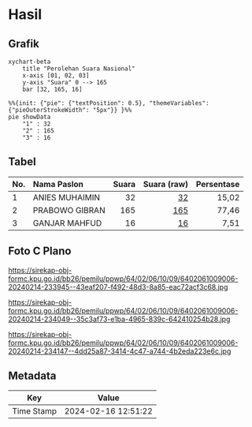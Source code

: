 # Hasil

## Grafik

```mermaid
xychart-beta
    title "Perolehan Suara Nasional"
    x-axis [01, 02, 03]
    y-axis "Suara" 0 --> 165
    bar [32, 165, 16]
```

```mermaid
%%{init: {"pie": {"textPosition": 0.5}, "themeVariables": {"pieOuterStrokeWidth": "5px"}} }%%
pie showData
    "1" : 32
    "2" : 165
    "3" : 16
```

## Tabel

| No. | Nama Paslon    | Suara | Suara (raw) | Persentase |
|:--- |:-------------- | -----:| -----------:| ----------:|
| 1   | ANIES MUHAIMIN | 32    | [32][p-1]   | 15,02      |
| 2   | PRABOWO GIBRAN | 165   | [165][p-2]  | 77,46      |
| 3   | GANJAR MAHFUD  | 16    | [16][p-3]   | 7,51       |


[p-1]: https://github.com/gigit-pemilu/pemilu-2024/blob/main/pilpres/hitung-suara/sub/64-kalimantan-timur/sub/02-kutai-kartanegara/sub/06-tenggarong/sub/1009-loa-tebu/sub/006-tps/sub/paslon-1.txt
[p-2]: https://github.com/gigit-pemilu/pemilu-2024/blob/main/pilpres/hitung-suara/sub/64-kalimantan-timur/sub/02-kutai-kartanegara/sub/06-tenggarong/sub/1009-loa-tebu/sub/006-tps/sub/paslon-2.txt
[p-3]: https://github.com/gigit-pemilu/pemilu-2024/blob/main/pilpres/hitung-suara/sub/64-kalimantan-timur/sub/02-kutai-kartanegara/sub/06-tenggarong/sub/1009-loa-tebu/sub/006-tps/sub/paslon-3.txt

## Foto C Plano

https://sirekap-obj-formc.kpu.go.id/bb26/pemilu/ppwp/64/02/06/10/09/6402061009006-20240214-233945--43eaf207-f492-48d3-8a85-eac72acf3c68.jpg

https://sirekap-obj-formc.kpu.go.id/bb26/pemilu/ppwp/64/02/06/10/09/6402061009006-20240214-234049--35c3af73-e1ba-4965-839c-642410254b28.jpg

https://sirekap-obj-formc.kpu.go.id/bb26/pemilu/ppwp/64/02/06/10/09/6402061009006-20240214-234147--4dd25a87-3414-4c47-a744-4b2eda223e6c.jpg


## Metadata

| Key        | Value               |
| ---------- | ------------------- |
| Time Stamp | 2024-02-16 12:51:22 |



